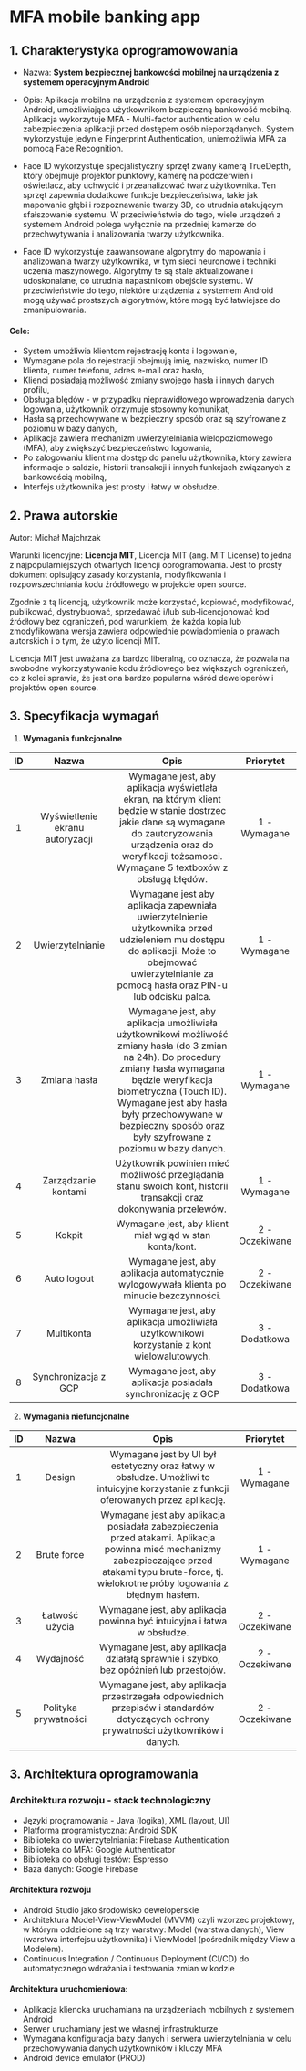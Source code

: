 # MFA mobile banking app

## 1. Charakterystyka oprogramowowania

* Nazwa: **System bezpiecznej bankowości mobilnej na urządzenia z systemem operacyjnym Android**
* Opis: Aplikacja mobilna na urządzenia z systemem operacyjnym Android, umożliwiająca użytkownikom bezpieczną bankowość mobilną. Aplikacja wykorzytuje MFA - Multi-factor authentication w celu zabezpieczenia aplikacji przed dostępem osób nieporządanych. System wykorzystuje jedynie Fingerprint Authentication, uniemożliwia MFA za pomocą Face Recognition.


* Face ID wykorzystuje specjalistyczny sprzęt zwany kamerą TrueDepth, który obejmuje projektor punktowy, kamerę na podczerwień i oświetlacz, aby uchwycić i przeanalizować twarz użytkownika. Ten sprzęt zapewnia dodatkowe funkcje bezpieczeństwa, takie jak mapowanie głębi i rozpoznawanie twarzy 3D, co utrudnia atakującym sfałszowanie systemu. W przeciwieństwie do tego, wiele urządzeń z systemem Android polega wyłącznie na przedniej kamerze do przechwytywania i analizowania twarzy użytkownika.

* Face ID wykorzystuje zaawansowane algorytmy do mapowania i analizowania twarzy użytkownika, w tym sieci neuronowe i techniki uczenia maszynowego. Algorytmy te są stale aktualizowane i udoskonalane, co utrudnia napastnikom obejście systemu. W przeciwieństwie do tego, niektóre urządzenia z systemem Android mogą używać prostszych algorytmów, które mogą być łatwiejsze do zmanipulowania.


#### Cele: 
* System umożliwia klientom rejestrację konta i logowanie,
* Wymagane pola do rejestracji obejmują imię, nazwisko, numer ID klienta, numer telefonu, adres e-mail oraz hasło,
* Klienci posiadają możliwość zmiany swojego hasła i innych danych profilu,
* Obsługa blędów - w przypadku nieprawidłowego wprowadzenia danych logowania, użytkownik otrzymuje stosowny komunikat,
* Hasła są przechowywane w bezpieczny sposób oraz są szyfrowane z poziomu w bazy danych,
* Aplikacja zawiera mechanizm uwierzytelniania wielopoziomowego (MFA), aby zwiększyć bezpieczeństwo logowania,
* Po zalogowaniu klient ma dostęp do panelu użytkownika, który zawiera informacje o saldzie, historii transakcji i innych funkcjach związanych z bankowością mobilną,
* Interfejs użytkownika jest prosty i łatwy w obsłudze.

## 2. Prawa autorskie

Autor: Michał Majchrzak

Warunki licencyjne: **Licencja MIT**, Licencja MIT (ang. MIT License) to jedna z najpopularniejszych otwartych licencji oprogramowania. Jest to prosty dokument opisujący zasady korzystania, modyfikowania i rozpowszechniania kodu źródłowego w projekcie open source.

Zgodnie z tą licencją, użytkownik może korzystać, kopiować, modyfikować, publikować, dystrybuować, sprzedawać i/lub sub-licencjonować kod źródłowy bez ograniczeń, pod warunkiem, że każda kopia lub zmodyfikowana wersja zawiera odpowiednie powiadomienia o prawach autorskich i o tym, że użyto licencji MIT.

Licencja MIT jest uważana za bardzo liberalną, co oznacza, że pozwala na swobodne wykorzystywanie kodu źródłowego bez większych ograniczeń, co z kolei sprawia, że jest ona bardzo popularna wśród deweloperów i projektów open source.

## 3. Specyfikacja wymagań
1) **Wymagania funkcjonalne** 

|**ID**|**Nazwa**|**Opis**|**Priorytet**|
| :-: | :-: | :-: | :-: |
|1|Wyświetlenie ekranu autoryzacji| Wymagane jest, aby aplikacja wyświetlała ekran, na którym klient będzie w stanie dostrzec jakie dane są wymagane do zautoryzowania urządzenia oraz do weryfikacji tożsamosci. Wymagane 5 textboxów z obsługą błędów.|1 - Wymagane|
|2|Uwierzytelnianie| Wymagane jest aby aplikacja zapewniała uwierzytelnienie użytkownika przed udzieleniem mu dostępu do aplikacji. Może to obejmować uwierzytelnianie za pomocą hasła oraz PIN-u lub odcisku palca. |1 - Wymagane|
|3|Zmiana hasła| Wymagane jest, aby aplikacja umożliwiała użytkownikowi możliwość zmiany hasła (do 3 zmian na 24h). Do procedury zmiany hasła wymagana będzie weryfikacja biometryczna (Touch ID). Wymagane jest aby hasła były przechowywane w bezpieczny sposób oraz były szyfrowane z poziomu w bazy danych. |1 - Wymagane|
|4|Zarządzanie kontami| Użytkownik powinien mieć możliwość przeglądania stanu swoich kont, historii transakcji oraz dokonywania przelewów. |1 - Wymagane|
|5|Kokpit| Wymagane jest, aby klient miał wgląd w stan konta/kont. |2 - Oczekiwane|
|6|Auto logout| Wymagane jest, aby aplikacja automatycznie wylogowywała klienta po minucie bezczynności. |2 - Oczekiwane|
|7|Multikonta| Wymagane jest, aby aplikacja umożliwiała użytkownikowi korzystanie z kont wielowalutowych. |3 - Dodatkowa|
|8|Synchronizacja z GCP| Wymagane jest, aby aplikacja posiadała synchronizację z GCP |3 - Dodatkowa|

2) **Wymagania niefuncjonalne**

|**ID**|**Nazwa**|**Opis**|**Priorytet**|
| :-: | :-: | :-: | :-: |
|1|Design|Wymagane jest by UI był estetyczny oraz łatwy w obsłudze. Umożliwi to intuicyjne korzystanie z funkcji oferowanych przez aplikację. |1 - Wymagane|
|2|Brute force| Wymagane jest aby aplikacja posiadała zabezpieczenia przed atakami. Aplikacja powinna mieć mechanizmy zabezpieczające przed atakami typu brute-force, tj. wielokrotne próby logowania z błędnym hasłem. |1 - Wymagane|
|3|Łatwość użycia| Wymagane jest, aby aplikacja powinna być intuicyjna i łatwa w obsłudze. |2 - Oczekiwane|
|4|Wydajność| Wymagane jest, aby aplikacja działałą sprawnie i szybko, bez opóźnień lub przestojów. |2 - Oczekiwane|
|5|Polityka prywatności| Wymagane jest, aby aplikacja przestrzegała odpowiednich przepisów i standardów dotyczących ochrony prywatności użytkowników i danych. |2 - Oczekiwane|


## 3. Architektura oprogramowania
### Architektura rozwoju - stack technologiczny
- Języki programowania - Java (logika), XML (layout, UI)
- Platforma programistyczna: Android SDK
- Biblioteka do uwierzytelniania: Firebase Authentication
- Biblioteka do MFA: Google Authenticator
- Biblioteka do obsługi testów: Espresso
- Baza danych: Google Firebase

#### Architektura rozwoju
- Android Studio jako środowisko deweloperskie
- Architektura Model-View-ViewModel (MVVM) czyli wzorzec projektowy, w którym oddzielone są trzy warstwy: Model (warstwa danych), View (warstwa interfejsu użytkownika) i ViewModel (pośrednik między View a Modelem).
- Continuous Integration / Continuous Deployment (CI/CD) do automatycznego wdrażania i testowania zmian w kodzie

#### Architektura uruchomieniowa:
- Aplikacja kliencka uruchamiana na urządzeniach mobilnych z systemem Android
- Serwer uruchamiany jest we własnej infrastrukturze
- Wymagana konfiguracja bazy danych i serwera uwierzytelniania w celu przechowywania danych użytkowników i kluczy MFA
- Android device emulator (PROD)

